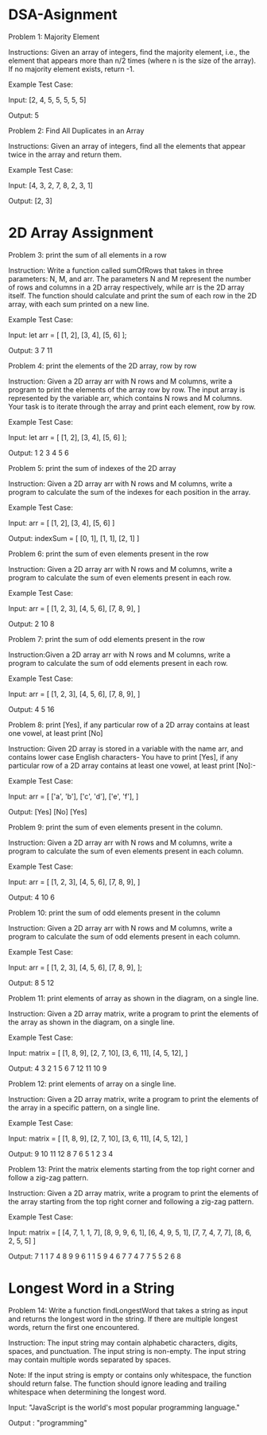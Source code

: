 # DSA-Asignment

Problem 1: Majority Element

Instructions: Given an array of integers, find the majority element, i.e., the element that appears more than n/2 times (where n is the size of the array). If no majority element exists, return -1.

Example Test Case:

Input: [2, 4, 5, 5, 5, 5, 5]

Output: 5

Problem 2: Find All Duplicates in an Array

Instructions: Given an array of integers, find all the elements that appear twice in the array and return them.

Example Test Case:

Input: [4, 3, 2, 7, 8, 2, 3, 1]

Output: [2, 3]

# 2D Array Assignment

Problem 3: print the sum of all elements in a row

Instruction: Write a function called sumOfRows that takes in three parameters: N, M, and arr. The parameters N and M represent the number of rows and columns in a 2D array respectively, while arr is the 2D array itself. The function should calculate and print the sum of each row in the 2D array, with each sum printed on a new line.

Example Test Case:

Input: let arr = [
[1, 2],
[3, 4],
[5, 6]
];

Output: 3 7 11

Problem 4: print the elements of the 2D array, row by row

Instruction: Given a 2D array arr with N rows and M columns, write a program to print the elements of the array row by row. The input array is represented by the variable arr, which contains N rows and M columns. Your task is to iterate through the array and print each element, row by row.

Example Test Case:

Input: let arr = [
[1, 2],
[3, 4],
[5, 6]
];

Output:
1 2
3 4
5 6

Problem 5: print the sum of indexes of the 2D array

Instruction: Given a 2D array arr with N rows and M columns, write a program to calculate the sum of the indexes for each position in the array.

Example Test Case:

Input: arr = [
[1, 2],
[3, 4],
[5, 6]
]

Output: indexSum = [
[0, 1],
[1, 1],
[2, 1]
]

Problem 6: print the sum of even elements present in the row

Instruction: Given a 2D array arr with N rows and M columns, write a program to calculate the sum of even elements present in each row.

Example Test Case:

Input: arr = [
[1, 2, 3],
[4, 5, 6],
[7, 8, 9],
]

Output:
2
10
8

Problem 7: print the sum of odd elements present in the row

Instruction:Given a 2D array arr with N rows and M columns, write a program to calculate the sum of odd elements present in each row.

Example Test Case:

Input: arr = [
[1, 2, 3],
[4, 5, 6],
[7, 8, 9],
]

Output:
4
5
16

Problem 8: print [Yes], if any particular row of a 2D array contains at least one vowel, at least print [No]

Instruction: Given 2D array is stored in a variable with the name arr, and contains lower case English characters- You have to print [Yes], if any particular row of a 2D array contains at least one vowel, at least print [No]:-

Example Test Case:

Input: arr = [
['a', 'b'],
['c', 'd'],
['e', 'f'],
]

Output:
[Yes]
[No]
[Yes]

Problem 9: print the sum of even elements present in the column.

Instruction: Given a 2D array arr with N rows and M columns, write a program to calculate the sum of even elements present in each column.

Example Test Case:

Input: arr = [
[1, 2, 3],
[4, 5, 6],
[7, 8, 9],
]

Output:
4
10
6

Problem 10: print the sum of odd elements present in the column

Instruction: Given a 2D array arr with N rows and M columns, write a program to calculate the sum of odd elements present in each column.

Example Test Case:

Input: arr = [
[1, 2, 3],
[4, 5, 6],
[7, 8, 9],
];

Output:
8
5
12

Problem 11: print elements of array as shown in the diagram, on a single line.

Instruction: Given a 2D array matrix, write a program to print the elements of the array as shown in the diagram, on a single line.

Example Test Case:

Input: matrix = [
[1, 8, 9],
[2, 7, 10],
[3, 6, 11],
[4, 5, 12],
]

Output: 4 3 2 1 5 6 7 12 11 10 9

Problem 12: print elements of array on a single line.

Instruction: Given a 2D array matrix, write a program to print the elements of the array in a specific pattern, on a single line.

Example Test Case:

Input: matrix = [
[1, 8, 9],
[2, 7, 10],
[3, 6, 11],
[4, 5, 12],
]

Output:
9 10 11 12 8 7 6 5 1 2 3 4

Problem 13: Print the matrix elements starting from the top right corner and follow a zig-zag pattern.

Instruction: Given a 2D array matrix, write a program to print the elements of the array starting from the top right corner and following a zig-zag pattern.

Example Test Case:

Input: matrix = [
[4, 7, 1, 1, 7],
[8, 9, 9, 6, 1],
[6, 4, 9, 5, 1],
[7, 7, 4, 7, 7],
[8, 6, 2, 5, 5]
]

Output: 7 1 1 7 4 8 9 9 6 1 1 5 9 4 6 7 7 4 7 7 5 5 2 6 8

# Longest Word in a String

Problem 14: Write a function findLongestWord that takes a string as input and returns the longest word in the string. If there are multiple longest words, return the first one encountered.

Instruction: The input string may contain alphabetic characters, digits, spaces, and punctuation. The input string is non-empty. The input string may contain multiple words separated by spaces.

Note: If the input string is empty or contains only whitespace, the function should return false.
The function should ignore leading and trailing whitespace when determining the longest word.

Input: "JavaScript is the world's most popular programming language."

Output : "programming"
